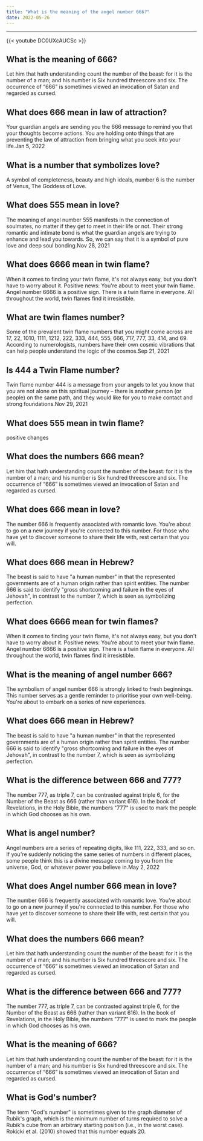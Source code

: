 ```yaml
---
title: "What is the meaning of the angel number 666?"
date: 2022-05-26
---
```


---
{{< youtube DC0UXcAUCSc >}}
## What is the meaning of 666?
Let him that hath understanding count the number of the beast: for it is the number of a man; and his number is Six hundred threescore and six. The occurrence of “666” is sometimes viewed an invocation of Satan and regarded as cursed.

## What does 666 mean in law of attraction?
Your guardian angels are sending you the 666 message to remind you that your thoughts become actions. You are holding onto things that are preventing the law of attraction from bringing what you seek into your life.Jan 5, 2022

## What is a number that symbolizes love?
A symbol of completeness, beauty and high ideals, number 6 is the number of Venus, The Goddess of Love.

## What does 555 mean in love?
The meaning of angel number 555 manifests in the connection of soulmates, no matter if they get to meet in their life or not. Their strong romantic and intimate bond is what the guardian angels are trying to enhance and lead you towards. So, we can say that it is a symbol of pure love and deep soul bonding.Nov 28, 2021

## What does 6666 mean in twin flame?
When it comes to finding your twin flame, it's not always easy, but you don't have to worry about it. Positive news: You're about to meet your twin flame. Angel number 6666 is a positive sign. There is a twin flame in everyone. All throughout the world, twin flames find it irresistible.

## What are twin flames number?
Some of the prevalent twin flame numbers that you might come across are 17, 22, 1010, 1111, 1212, 222, 333, 444, 555, 666, 717, 777, 33, 414, and 69. According to numerologists, numbers have their own cosmic vibrations that can help people understand the logic of the cosmos.Sep 21, 2021

## Is 444 a Twin Flame number?
Twin flame number 444 is a message from your angels to let you know that you are not alone on this spiritual journey – there is another person (or people) on the same path, and they would like for you to make contact and strong foundations.Nov 29, 2021

## What does 555 mean in twin flame?
positive changes

## What does the numbers 666 mean?
Let him that hath understanding count the number of the beast: for it is the number of a man; and his number is Six hundred threescore and six. The occurrence of “666” is sometimes viewed an invocation of Satan and regarded as cursed.

## What does 666 mean in love?
The number 666 is frequently associated with romantic love. You're about to go on a new journey if you're connected to this number. For those who have yet to discover someone to share their life with, rest certain that you will.

## What does 666 mean in Hebrew?
The beast is said to have "a human number" in that the represented governments are of a human origin rather than spirit entities. The number 666 is said to identify "gross shortcoming and failure in the eyes of Jehovah", in contrast to the number 7, which is seen as symbolizing perfection.

## What does 6666 mean for twin flames?
When it comes to finding your twin flame, it's not always easy, but you don't have to worry about it. Positive news: You're about to meet your twin flame. Angel number 6666 is a positive sign. There is a twin flame in everyone. All throughout the world, twin flames find it irresistible.

## What is the meaning of angel number 666?
The symbolism of angel number 666 is strongly linked to fresh beginnings. This number serves as a gentle reminder to prioritise your own well-being. You're about to embark on a series of new experiences.

## What does 666 mean in Hebrew?
The beast is said to have "a human number" in that the represented governments are of a human origin rather than spirit entities. The number 666 is said to identify "gross shortcoming and failure in the eyes of Jehovah", in contrast to the number 7, which is seen as symbolizing perfection.

## What is the difference between 666 and 777?
The number 777, as triple 7, can be contrasted against triple 6, for the Number of the Beast as 666 (rather than variant 616). In the book of Revelations, in the Holy Bible, the numbers "777" is used to mark the people in which God chooses as his own.

## What is angel number?
Angel numbers are a series of repeating digits, like 111, 222, 333, and so on. If you're suddenly noticing the same series of numbers in different places, some people think this is a divine message coming to you from the universe, God, or whatever power you believe in.May 2, 2022

## What does Angel number 666 mean in love?
The number 666 is frequently associated with romantic love. You're about to go on a new journey if you're connected to this number. For those who have yet to discover someone to share their life with, rest certain that you will.

## What does the numbers 666 mean?
Let him that hath understanding count the number of the beast: for it is the number of a man; and his number is Six hundred threescore and six. The occurrence of “666” is sometimes viewed an invocation of Satan and regarded as cursed.

## What is the difference between 666 and 777?
The number 777, as triple 7, can be contrasted against triple 6, for the Number of the Beast as 666 (rather than variant 616). In the book of Revelations, in the Holy Bible, the numbers "777" is used to mark the people in which God chooses as his own.

## What is the meaning of 666?
Let him that hath understanding count the number of the beast: for it is the number of a man; and his number is Six hundred threescore and six. The occurrence of “666” is sometimes viewed an invocation of Satan and regarded as cursed.

## What is God's number?
The term "God's number" is sometimes given to the graph diameter of Rubik's graph, which is the minimum number of turns required to solve a Rubik's cube from an arbitrary starting position (i.e., in the worst case). Rokicki et al. (2010) showed that this number equals 20.

